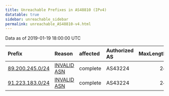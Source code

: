 ```yaml
---
title: Unreachable Prefixes in AS48810 (IPv4)
datatable: true
sidebar: unreachable_sidebar
permalink: unreachable_AS48810-v4.html
---
```


Data as of 2019-01-19 18:00:00 UTC


<div class="datatable-begin"></div>

| Prefix                                                   | Reason                                                                                                 | affected   | Authorized AS   |   MaxLength | Anchor                                         |   unreachable /24s |
|:---------------------------------------------------------|:-------------------------------------------------------------------------------------------------------|:-----------|:----------------|------------:|:-----------------------------------------------|-------------------:|
| [89.200.245.0/24](https://stat.ripe.net/89.200.245.0/24) | [INVALID ASN](https://rpki-validator.ripe.net/announcement-preview?asn=AS48810&prefix=89.200.245.0/24) | complete   | AS43224         |          24 | [RIPE](unreachable_RIPE_NCC_RPKI_Root-v4.html) |                  1 |
| [91.223.183.0/24](https://stat.ripe.net/91.223.183.0/24) | [INVALID ASN](https://rpki-validator.ripe.net/announcement-preview?asn=AS48810&prefix=91.223.183.0/24) | complete   | AS43224         |          24 | [RIPE](unreachable_RIPE_NCC_RPKI_Root-v4.html) |                  1 |

<div class="datatable-end"></div>
